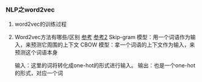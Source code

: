 ### NLP之word2vec

1. word2vec的训练过程
2. Word2vec方法有哪些/区别 [参考](https://zhuanlan.zhihu.com/p/26306795) [参考2](https://zhuanlan.zhihu.com/p/43736169)
	Skip-gram 模型：用一个词语作为输入，来预测它周围的上下文
	CBOW 模型：拿一个词语的上下文作为输入，来预测这个词语本身
	
	输入：这里的词将转化成one-hot的形式进行输入。
	输出：也是一个one-hot的形式，对应一个词